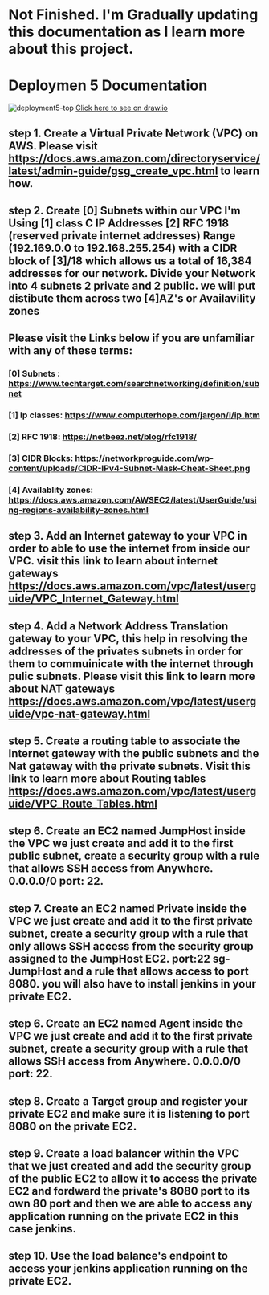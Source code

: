 # Not Finished. I'm Gradually updating this documentation as I learn more about this project. 
# Deploymen 5 Documentation
![deployment5-top](https://user-images.githubusercontent.com/60336145/138764063-bef5d287-7f80-49fd-852b-04eab23fa59d.png)
[Click here to see on draw.io](https://drive.google.com/file/d/1TwWnPScc5XM97tWBk79VIic0beveqgln/view?usp=sharing)
## step 1. Create a Virtual Private Network (VPC) on AWS. Please visit https://docs.aws.amazon.com/directoryservice/latest/admin-guide/gsg_create_vpc.html to learn how.
## step 2. Create [0] Subnets within our VPC I'm Using [1] class C IP Addresses [2] RFC 1918 (reserved private internet addresses) Range (192.169.0.0 to 192.168.255.254) with a CIDR block of [3]/18 which allows us a total of 16,384 addresses for our network. Divide your Network into 4 subnets 2 private and 2 public. we will put distibute them across two [4]AZ's or Availavility zones 

## Please visit the Links below if you are unfamiliar with any of these terms:

### [0] Subnets : https://www.techtarget.com/searchnetworking/definition/subnet
### [1] Ip classes: https://www.computerhope.com/jargon/i/ip.htm
### [2] RFC 1918: https://netbeez.net/blog/rfc1918/
### [3] CIDR Blocks: https://networkproguide.com/wp-content/uploads/CIDR-IPv4-Subnet-Mask-Cheat-Sheet.png
### [4] Availablity zones: https://docs.aws.amazon.com/AWSEC2/latest/UserGuide/using-regions-availability-zones.html

## step 3. Add an Internet gateway to your VPC in order to able to use the internet from inside our VPC. visit this link to learn about internet gateways https://docs.aws.amazon.com/vpc/latest/userguide/VPC_Internet_Gateway.html
## step 4. Add a Network Address Translation gateway to your VPC, this help in resolving the addresses of the privates subnets in order for them to commuinicate with the internet through pulic subnets. Please visit this link to learn more about NAT gateways https://docs.aws.amazon.com/vpc/latest/userguide/vpc-nat-gateway.html 
## step 5. Create a routing table to associate the Internet gateway with the public subnets and the Nat gateway with the private subnets. Visit this link to learn more about Routing tables https://docs.aws.amazon.com/vpc/latest/userguide/VPC_Route_Tables.html
## step 6. Create an EC2 named JumpHost inside the VPC we just create and add it to the first public subnet, create a  security group with a rule that allows SSH access from Anywhere. 0.0.0.0/0 port: 22.
## step 7. Create an EC2 named Private inside the VPC we just create and add it to the first private subnet, create a security group with a rule that only allows SSH access from the security group assigned to the JumpHost EC2. port:22 sg-JumpHost and a rule that allows access to port 8080.  you will also have to install jenkins in your private EC2.
## step 6. Create an EC2 named Agent inside the VPC we just create and add it to the first private subnet, create a  security group with a rule that allows SSH access from Anywhere. 0.0.0.0/0 port: 22.
## step 8. Create a Target group and register your private EC2 and make sure it is listening to port 8080 on the private EC2.
## step 9. Create a load balancer within the VPC that we just created and add the security group of the public EC2 to allow it to access the private EC2 and fordward the private's 8080 port to its own 80 port and then we are able to access any application running on the private EC2 in this case jenkins.
## step 10. Use the load balance's endpoint to access your jenkins application running on the private EC2.
##

